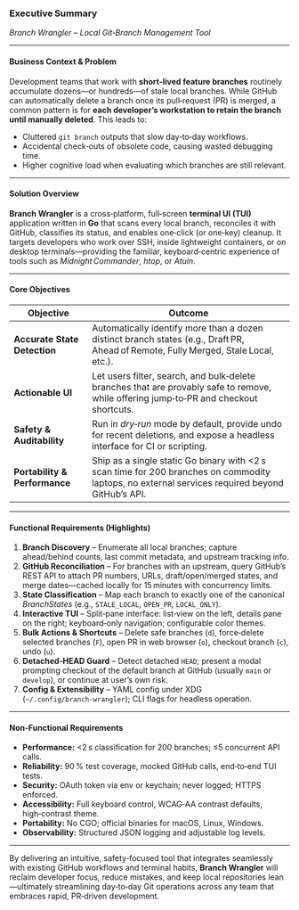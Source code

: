 ### Executive Summary

*Branch Wrangler – Local Git‑Branch Management Tool*

---

#### Business Context & Problem

Development teams that work with **short‑lived feature branches** routinely accumulate dozens—or hundreds—of stale local branches. While GitHub can automatically delete a branch once its pull‑request (PR) is merged, a common pattern is for **each developer’s workstation to retain the branch until manually deleted**. This leads to:

* Cluttered `git branch` outputs that slow day‑to‑day workflows.
* Accidental check‑outs of obsolete code, causing wasted debugging time.
* Higher cognitive load when evaluating which branches are still relevant.

---

#### Solution Overview

**Branch Wrangler** is a cross‑platform, full‑screen **terminal UI (TUI)** application written in **Go** that scans every local branch, reconciles it with GitHub, classifies its status, and enables one‑click (or one‑key) cleanup. It targets developers who work over SSH, inside lightweight containers, or on desktop terminals—providing the familiar, keyboard‑centric experience of tools such as *Midnight Commander*, *htop*, or *Atuin*.

---

#### Core Objectives

| Objective                     | Outcome                                                                                                                                |
| ----------------------------- | -------------------------------------------------------------------------------------------------------------------------------------- |
| **Accurate State Detection**  | Automatically identify more than a dozen distinct branch states (e.g., Draft PR, Ahead of Remote, Fully Merged, Stale Local, etc.).                       |
| **Actionable UI**             | Let users filter, search, and bulk‑delete branches that are provably safe to remove, while offering jump‑to‑PR and checkout shortcuts. |
| **Safety & Auditability**     | Run in *dry‑run* mode by default, provide undo for recent deletions, and expose a headless interface for CI or scripting.         |
| **Portability & Performance** | Ship as a single static Go binary with <2 s scan time for 200 branches on commodity laptops, no external services required beyond GitHub’s API. |

---

#### Functional Requirements (Highlights)

1. **Branch Discovery** – Enumerate all local branches; capture ahead/behind counts, last commit metadata, and upstream tracking info.
2. **GitHub Reconciliation** – For branches with an upstream, query GitHub’s REST API to attach PR numbers, URLs, draft/open/merged states, and merge dates—cached locally for 15 minutes with concurrency limits.
3. **State Classification** – Map each branch to exactly one of the canonical *BranchStates* (e.g., `STALE_LOCAL`, `OPEN_PR`, `LOCAL_ONLY`).
4. **Interactive TUI** – Split‑pane interface: list‑view on the left, details pane on the right; keyboard‑only navigation; configurable color themes.
5. **Bulk Actions & Shortcuts** – Delete safe branches (`d`), force‑delete selected branches (`F`), open PR in web browser (`o`), checkout branch (`c`), undo (`u`).
6. **Detached‑HEAD Guard** – Detect detached `HEAD`; present a modal prompting checkout of the default branch at GitHub (usually `main` or `develop`), or continue at user’s own risk.
7. **Config & Extensibility** – YAML config under XDG (`~/.config/branch‑wrangler`); CLI flags for headless operation.

---

#### Non‑Functional Requirements

* **Performance:**  <2 s classification for 200 branches; ≤5 concurrent API calls.
* **Reliability:** 90 % test coverage, mocked GitHub calls, end‑to‑end TUI tests.
* **Security:** OAuth token via env or keychain; never logged; HTTPS enforced.
* **Accessibility:** Full keyboard control, WCAG‑AA contrast defaults, high‑contrast theme.
* **Portability:** No CGO; official binaries for macOS, Linux, Windows.
* **Observability:** Structured JSON logging and adjustable log levels.

---

By delivering an intuitive, safety‑focused tool that integrates seamlessly with existing GitHub workflows and terminal habits, **Branch Wrangler** will reclaim developer focus, reduce mistakes, and keep local repositories lean—ultimately streamlining day‑to‑day Git operations across any team that embraces rapid, PR‑driven development.
